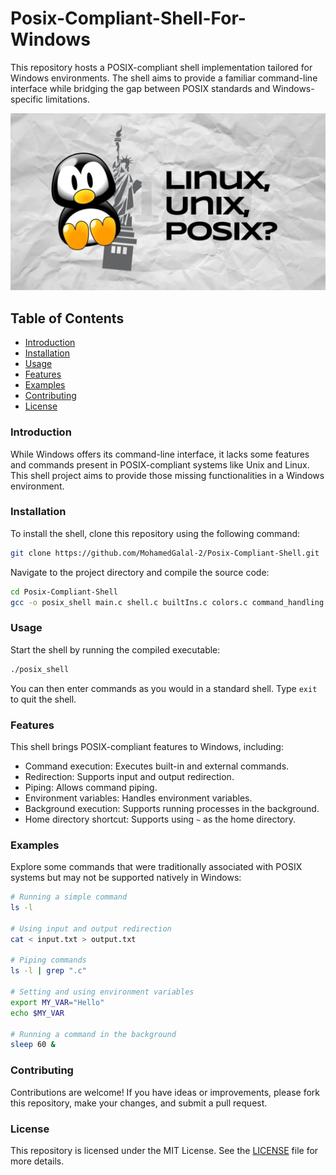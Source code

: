 # Posix-Compliant-Shell-For-Windows

This repository hosts a POSIX-compliant shell implementation tailored for Windows environments. The shell aims to provide a familiar command-line interface while bridging the gap between POSIX standards and Windows-specific limitations.

![Header](https://github.com/MohamedGalal-2/Posix-Complaint-Shell/blob/main/asset.jpg)

## Table of Contents
- [Introduction](#introduction)
- [Installation](#installation)
- [Usage](#usage)
- [Features](#features)
- [Examples](#examples)
- [Contributing](#contributing)
- [License](#license)

### Introduction
While Windows offers its command-line interface, it lacks some features and commands present in POSIX-compliant systems like Unix and Linux. This shell project aims to provide those missing functionalities in a Windows environment.

### Installation
To install the shell, clone this repository using the following command:

```bash
git clone https://github.com/MohamedGalal-2/Posix-Compliant-Shell.git
```

Navigate to the project directory and compile the source code:

```bash
cd Posix-Compliant-Shell
gcc -o posix_shell main.c shell.c builtIns.c colors.c command_handling.c parser.c
```

### Usage
Start the shell by running the compiled executable:

```bash
./posix_shell
```

You can then enter commands as you would in a standard shell. Type `exit` to quit the shell.

### Features
This shell brings POSIX-compliant features to Windows, including:
- Command execution: Executes built-in and external commands.
- Redirection: Supports input and output redirection.
- Piping: Allows command piping.
- Environment variables: Handles environment variables.
- Background execution: Supports running processes in the background.
- Home directory shortcut: Supports using `~` as the home directory.

### Examples
Explore some commands that were traditionally associated with POSIX systems but may not be supported natively in Windows:

```sh
# Running a simple command
ls -l

# Using input and output redirection
cat < input.txt > output.txt

# Piping commands
ls -l | grep ".c"

# Setting and using environment variables
export MY_VAR="Hello"
echo $MY_VAR

# Running a command in the background
sleep 60 &
```

### Contributing
Contributions are welcome! If you have ideas or improvements, please fork this repository, make your changes, and submit a pull request.

### License
This repository is licensed under the MIT License. See the [LICENSE](./LICENSE) file for more details.
